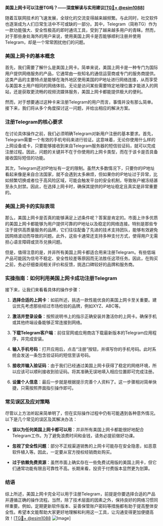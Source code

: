 **美国上网卡可以注册TG吗？——深度解读与实用建议[[TG💪+ @esim1088](https://t.me/s/esim1088)]**

随着互联网技术的飞速发展，全球化的交流变得越来越频繁。与此同时，社交软件也逐渐成为人们日常生活中不可或缺的一部分。其中，Telegram（简称TG）作为一款功能强大、安全性极高的即时通讯工具，受到了越来越多用户的青睐。然而，对于那些身处海外的用户来说，使用美国上网卡是否能够顺利注册并使用Telegram，却是一个常常困扰他们的问题。

### 美国上网卡的基本概念

首先，我们需要了解什么是美国上网卡。简单来说，美国上网卡是一种专门为国际用户提供网络服务的产品，它通常由一些知名的通信运营商或专门的服务商提供。这类产品的主要特点是能够在海外地区使用美国的IP地址进行网络连接，从而享受与美国本土用户相同的网络体验。无论是访问某些需要特定地理位置才能进入的网站，还是获取更流畅的视频流媒体服务，美国上网卡都能提供极大的便利。

然而，对于想要通过这种卡来注册Telegram的用户而言，事情并没有那么简单。接下来，我们将从多个角度探讨这一问题，并给出相应的解决方案。

### 注册Telegram的核心要求

在讨论具体操作之前，我们必须明确Telegram对新用户注册的基本要求。首先，Telegram需要一个有效的手机号码来进行验证。这意味着，无论你使用什么样的上网设备或卡，只要能够接收到来自Telegram服务器的短信验证码，就可以完成注册过程。因此，问题的关键并不在于你使用的上网卡类型，而在于该卡是否具备接收国际短信的功能。

其次，Telegram还对IP地址有一定的限制。虽然大多数情况下，只要你的IP地址看起来像是来自合法国家，就不会遇到太多麻烦，但如果你的IP地址过于异常，比如频繁切换或者位于高风险区域，可能会触发平台的安全机制，导致账户被冻结甚至永久封禁。因此，在选择上网卡时，确保其提供的IP地址稳定且真实是非常重要的。

### 美国上网卡的实际表现

那么，美国上网卡是否真的能够满足上述条件呢？答案是肯定的。市面上许多优质的美国上网卡都能够为用户提供可靠的IP地址以及稳定的网络连接。特别是那些专注于提供高质量服务的品牌，它们往往配备了先进的技术支持团队，能够有效避免因网络波动而导致的问题。此外，这些卡通常还支持多种支付方式，使得用户无需担心语言障碍或货币兑换问题。

但是，值得注意的是，并非所有美国上网卡都适合用来注册Telegram。有些低端产品可能因为信号不稳定、安全性较差等原因而无法胜任这项任务。因此，在购买之前，务必仔细查阅相关评价和反馈，挑选口碑较好的品牌和服务商。

### 实操指南：如何利用美国上网卡成功注册Telegram

接下来，让我们来看看具体的操作步骤：

1. **选择合适的上网卡**：如前所述，挑选一款性能优良的美国上网卡至关重要。建议优先考虑那些经过市场检验的品牌，例如XYZ、ABC等。
   
2. **激活并登录设备**：按照说明书上的指示正确安装并激活你的上网卡。确保手机或其他终端设备能够正常连接到网络。

3. **下载Telegram客户端**：前往官网或应用商店下载最新版本的Telegram应用程序，并完成安装。

4. **输入手机号码**：打开应用后，点击“注册”按钮，并填写你的手机号码。此时系统会发送一条包含验证码的短信至该号码。

5. **接收并输入验证码**：由于我们已经通过美国上网卡获得了稳定的网络环境，所以应该可以顺利接收到验证码。将其准确无误地填入相应位置即可完成注册。

6. **设置个人信息**：最后一步就是根据提示完善个人资料了。这一步骤相对简单快捷，只需按照界面指引操作即可。

### 常见误区及应对策略

尽管以上方法听起来简单明了，但在实际操作过程中仍有可能遇到各种意外情况。以下是几个常见的误区及其解决办法：

- **误以为任何美国上网卡都可以用**：并非所有美国上网卡都能很好地配合Telegram工作。为了避免浪费时间和金钱，请务必提前做好功课。
  
- **忽视了安全性问题**：部分不正规渠道销售的上网卡可能存在安全隐患，如恶意软件植入等。因此，一定要从官方授权经销商处购买。

- **过于依赖免费资源**：虽然市面上确实存在一些免费试用版的美国上网卡，但它们通常功能有限且可靠性不高。长期来看，投资于付费版本显然更为划算。

### 结语

综上所述，美国上网卡完全可以用于注册Telegram，前提是你要选择合适的产品并遵循正确的操作流程。当然，除了技术层面的因素之外，保持良好的网络习惯同样重要。例如，定期更新软件版本、妥善保管账户密码等措施都有助于提高整体安全性。希望本文能帮助大家更好地理解和利用这一工具，让沟通变得更加便捷高效！[[TG💪+ @esim1088](https://t.me/s/esim1088) ![Image](https://i.postimg.cc/4NQfJmqS/Snipaste-2025-05-13-00-14-12.png)]